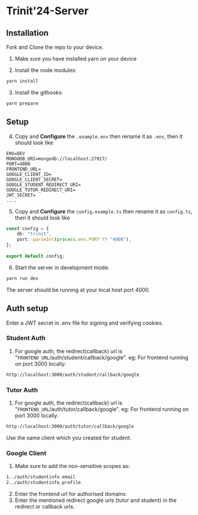 # Trinit'24-Server

## Installation

Fork and Clone the repo to your device.

1. Make sure you have installed yarn on your device

2. Install the node modules:

```bash
yarn install
```

3. Install the githooks:

```bash
yarn prepare
```

## Setup

4. Copy and <b>Configure</b> the `.example.env` then rename it as `.env`, then it should look like

```environment
ENV=DEV
MONGODB_URI=mongodb://localhost:27017/
PORT=4000
FRONTEND_URL=
GOOGLE_CLIENT_ID=
GOOGLE_CLIENT_SECRET=
GOOGLE_STUDENT_REDIRECT_URI=
GOOGLE_TUTOR_REDIRECT_URI=
JWT_SECRET=
....
```

5. Copy and <b>Configure</b> the `config.example.ts` then rename it as `config.ts`, then it should look like

```typescript
const config = {
    db: "trinit",
    port: parseInt(process.env.PORT ?? "4000"),
};
  
export default config;
```

6. Start the server in development mode:

```bash
yarn run dev
```

The server should be running at your local host port 4000.

## Auth setup

Enter a JWT secret in .env file for signing and verifying cookies.

### Student Auth

1. For google auth, the redirect(callback) url is "`FRONTEND_URL`/auth/student/callback/google". eg: For frontend running on port 3000 locally:

```bash
http://localhost:3000/auth/student/callback/google
```

### Tutor Auth

1. For google auth, the redirect(callback) url is "`FRONTEND_URL`/auth/tutor/callback/google". eg: For frontend running on port 3000 locally:

```bash
http://localhost:3000/auth/tutor/callback/google
```

Use the same client which you created for student.

### Google Client

1. Make sure to add the non-sensitive scopes as:

```bash
1../auth/studentinfo.email
2../auth/studentinfo.profile
```

2. Enter the frontend url for authorised domains
3. Enter the mentioned redirect google urls (tutor and student) in the redirect or callback urls.
